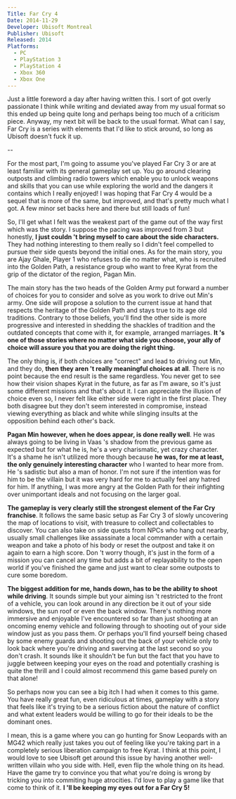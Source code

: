 ```yaml
---
Title: Far Cry 4
Date: 2014-11-29
Developer: Ubisoft Montreal  
Publisher: Ubisoft  
Released: 2014  
Platforms:
  - PC
  - PlayStation 3
  - PlayStation 4
  - Xbox 360
  - Xbox One
---
```


Just a little foreword a day after having written this. I sort of got overly
passionate I think while writing and deviated away from my usual format so
this ended up being quite long and perhaps being too much of a criticism
piece. Anyway, my next bit will be back to the usual format. What can I say,
Far Cry is a series with elements that I'd like to stick around, so long as
Ubisoft doesn't fuck it up.

--

For the most part, I'm going to assume you've played Far Cry 3 or are at least
familiar with its general gameplay set up. You go around clearing outposts and
climbing radio towers which enable you to unlock weapons and skills that you
can use while exploring the world and the dangers it contains which I really
enjoyed! I was hoping that Far Cry 4 would be a sequel that is more of the
same, but improved, and that's pretty much what I got. A few minor set backs
here and there but still loads of fun!

So, I'll get what I felt was the weakest part of the game out of the way first
which was the story. I suppose the pacing was improved from 3 but honestly,
**I just couldn 't bring myself to care about the side characters.** They had
nothing interesting to them really so I didn't feel compelled to pursue their
side quests beyond the initial ones. As for the main story, you are Ajay
Ghale, Player 1 who refuses to die no matter what, who is recruited into the
Golden Path, a resistance group who want to free Kyrat from the grip of the
dictator of the region, Pagan Min.

The main story has the two heads of the Golden Army put forward a number of
choices for you to consider and solve as you work to drive out Min's army. One
side will propose a solution to the current issue at hand that respects the
heritage of the Golden Path and stays true to its age old traditions. Contrary
to those beliefs, you'll find the other side is more progressive and
interested in shedding the shackles of tradition and the outdated concepts
that come with it, for example, arranged marriages. **It 's one of those
stories where no matter what side you choose, your ally of choice will assure
you that you are doing the right thing.**

The only thing is, if both choices are "correct" and lead to driving out Min,
and they do, **then they aren 't really meaningful choices at all**. There is
no point because the end result is the same regardless. You never get to see
how their vision shapes Kyrat in the future, as far as I'm aware, so it's just
some different missions and that's about it. I can appreciate the illusion of
choice even so, I never felt like either side were right in the first place.
They both disagree but they don't seem interested in compromise, instead
viewing everything as black and white while slinging insults at the opposition
behind each other's back.

**Pagan Min however, when he does appear, is done really well**. He was always
going to be living in Vaas 's shadow from the previous game as expected but
for what he is, he's a very charismatic, yet crazy character. It's a shame he
isn't utilized more though because **he was, for me at least, the only
genuinely interesting character** who I wanted to hear more from. He 's
sadistic but also a man of honor. I'm not sure if the intention was for him to
be the villain but it was very hard for me to actually feel any hatred for
him. If anything, I was more angry at the Golden Path for their infighting
over unimportant ideals and not focusing on the larger goal.

**The gameplay is very clearly still the strongest element of the Far Cry
franchise**. It follows the same basic setup as Far Cry 3 of slowly uncovering
the map of locations to visit, with treasure to collect and collectables to
discover. You can also take on side quests from NPCs who hang out nearby,
usually small challenges like assassinate a local commander with a certain
weapon and take a photo of his body or reset the outpost and take it on again
to earn a high score. Don 't worry though, it's just in the form of a mission
you can cancel any time but adds a bit of replayability to the open world if
you've finished the game and just want to clear some outposts to cure some
boredom.

**The biggest addition for me, hands down, has to be the ability to shoot
while driving**. It sounds simple but your aiming isn 't restricted to the
front of a vehicle, you can look around in any direction be it out of your
side windows, the sun roof or even the back window. There's nothing more
immersive and enjoyable I've encountered so far than just shooting at an
oncoming enemy vehicle and following through to shooting out of your side
window just as you pass them. Or perhaps you'll find yourself being chased by
some enemy guards and shooting out the back of your vehicle only to look back
where you're driving and swerving at the last second so you don't crash. It
sounds like it shouldn't be fun but the fact that you have to juggle between
keeping your eyes on the road and potentially crashing is quite the thrill and
I could almost recommend this game based purely on that alone!

So perhaps now you can see a big itch I had when it comes to this game. You
have really great fun, even ridiculous at times, gameplay with a story that
feels like it's trying to be a serious fiction about the nature of conflict
and what extent leaders would be willing to go for their ideals to be the
dominant ones.

I mean, this is a game where you can go hunting for Snow Leopards with an MG42
which really just takes you out of feeling like you're taking part in a
completely serious liberation campaign to free Kyrat. I think at this point, I
would love to see Ubisoft get around this issue by having another well-written
villain who you side with. Hell, even flip the whole thing on its head. Have
the game try to convince you that what you're doing is wrong by tricking you
into commiting huge atrocities. I'd love to play a game like that come to
think of it. **I 'll be keeping my eyes out for a Far Cry 5!**


